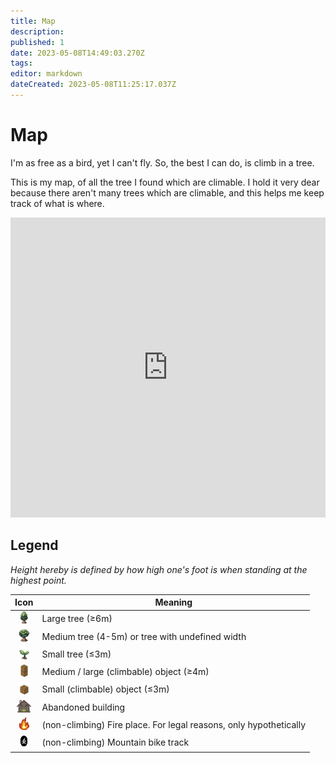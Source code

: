 ```yaml
---
title: Map
description: 
published: 1
date: 2023-05-08T14:49:03.270Z
tags: 
editor: markdown
dateCreated: 2023-05-08T11:25:17.037Z
---
```


# Map
I'm as free as a bird, yet I can't fly. So, the best I can do, is climb in a tree.

This is my map, of all the tree I found which are climable. I hold it very dear because there aren't many trees which are climable, and this helps me keep track of what is where.

<iframe style="border: 0; width: 100%; max-width: 854px; height: calc(100vh * 0.8); max-height: 480px;" src="https://www.google.com/maps/d/embed?mid=1rexbN4E9FwTg3A7drjZBdTnQAMmkUco&ehbc=2E312F" width="854" height="480"></iframe>

## Legend

*Height hereby is defined by how high one's foot is when standing at the highest point.*

|Icon|Meaning|
|:-:|-|
|<img src="/th.png" height="20">|Large tree (≥6m)|
|<img src="/t.png" height="20">|Medium tree (4-5m) or tree with undefined width|
|<img src="/ts.png" height="20">|Small tree (≤3m)|
|<img src="/omb.png" height="20">|Medium / large (climbable) object (≥4m)|
|<img src="/os.png" height="20">|Small (climbable) object (≤3m)|
|<img src="/a.jpg" height="20">|Abandoned building|
|<img src="/f.png" height="20">|(non-climbing) Fire place. For legal reasons, only hypothetically|
|<img src="/mt.png" width="13" height = "20">|(non-climbing) Mountain bike track|

